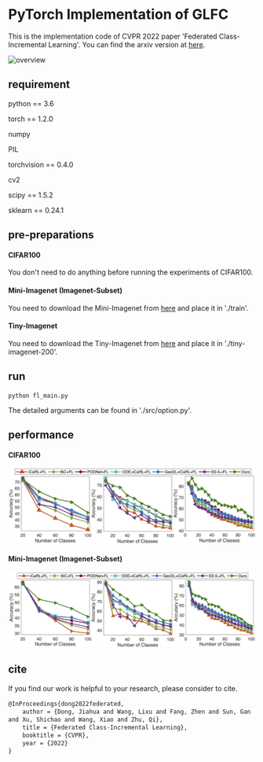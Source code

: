 # PyTorch Implementation of GLFC

This is the implementation code of CVPR 2022 paper 'Federated Class-Incremental Learning'. You can find the arxiv version at [here](https://arxiv.org/abs/2203.11473).

![overview](./fig/overview.png)


## requirement

python == 3.6

torch == 1.2.0

numpy

PIL

torchvision == 0.4.0

cv2

scipy == 1.5.2

sklearn == 0.24.1


## pre-preparations

#### CIFAR100

You don't need to do anything before running the experiments of CIFAR100.

#### Mini-Imagenet (Imagenet-Subset)

You need to download the Mini-Imagenet from [here](https://github.com/yaoyao-liu/mini-imagenet-tools) and place it in './train'.

#### Tiny-Imagenet

You need to download the Tiny-Imagenet from [here](https://github.com/seshuad/IMagenet) and place it in './tiny-imagenet-200'.


## run

```shell
python fl_main.py
```

The detailed arguments can be found in './src/option.py'.

## performance

#### CIFAR100

![cifar](./fig/cifar_result.png)

#### Mini-Imagenet (Imagenet-Subset)

![imagenet-subset](./fig/imagenet_subset_result.png)


## cite

If you find our work is helpful to your research, please consider to cite.

```
@InProceedings{dong2022federated,
    author = {Dong, Jiahua and Wang, Lixu and Fang, Zhen and Sun, Gan and Xu, Shichao and Wang, Xiao and Zhu, Qi},
    title = {Federated Class-Incremental Learning},
    booktitle = {CVPR},
    year = {2022}
}
```




